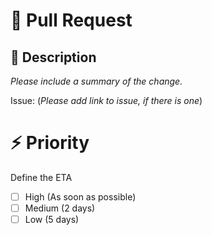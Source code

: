 <!-- markdownlint-disable-file -->
# 🚀 Pull Request

## 📄 Description

*Please include a summary of the change.*

Issue: (*Please add link to issue, if there is one*)

# ⚡ Priority

Define the ETA

- [ ] High (As soon as possible)
- [ ] Medium (2 days)
- [ ] Low (5 days)
